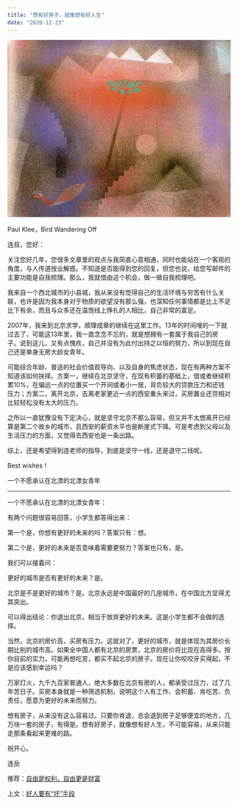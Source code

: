 ```yaml
---
title: "想有好房子，就像想有好人生"
date: "2020-12-23"
---
```


![连岳文章](images/连岳文章picture-28.jpg)

Paul Klee，Bird Wandering Off

  

连叔，您好：

  

关注您好几年，您很多文章里的观点与我简直心意相通，同时也能站在一个客观的角度，与人传道授业解惑。不知道是否能得到您的回复，但您也说，给您写邮件的主要功能是自我梳理。那么，我就借由这个机会，做一做自我梳理吧。

  

我来自一个西北城市的小县城，我从来没有觉得自己的生活环境与穷苦有什么关联，也许是因为我本身对于物质的欲望没有那么强，也深知任何事情都是比上不足比下有余，而且与众多还在温饱线上挣扎的人相比，自己非常的富足。

  

2007年，我来到北京求学，顺理成章的继续在这里工作。13年的时间嗖的一下就过去了，可能这13年里，我一直念念不忘的，就是想拥有一套属于我自己的房子。说到这儿，又有点愧疚，自己并没有为此付出持之以恒的努力，所以到现在自己还是单身无房大龄女青年。

  

可能综合年龄、普适的社会价值观导向、以及自身的焦虑状态，现在有两种方案不知道该如何抉择。方案一，继续在北京坚守，在现有积蓄的基础上，借或者继续积累10%，在偏远一点的位置买一个开间或者小一居，背负较大的贷款压力和还钱压力；方案二，离开北京，去离老家更近一点的西安重头来过，买房置业还贷相对比较轻松没有太大的压力。

  

之所以一直犹豫没有下定决心，就是坚守北京不那么容易，但又并不太想离开已经算是第二个故乡的城市，且西安的薪资水平也是断崖式下降。可是考虑到父母以及生活压力的方面，又觉得去西安也是一条出路。

  

综上，还是希望得到连老师的指导，到底是坚守一线，还是退守二线呢。

  

Best wishes！

  

一个不愿承认在北漂的北漂女青年

  

* * *

  

一个不愿承认在北漂的北漂女青年：

  

有两个问题很容易回答，小学生都答得出来：

  

第一个是，你想有更好的未来的吗？答案只有：想。

  

第二个是，更好的未来是否意味着需要更努力？答案也只有，是。

  

我们可以接着问：

  

更好的城市是否有更好的未来？是。

  

北京是不是更好的城市？是。北京永远是中国最好的几座城市，在中国北方显得尤其突出。

  

可以得出结论：你退出北京，相当于放弃更好的未来。这是小学生都不会做的选择。

  

当然，北京的房价高，买房有压力。这就对了，更好的城市，就是体现为其房价长期比别的城市高。如果全中国人都有北京的房票，北京的房价将比现在高得多。按你目前的实力，可能再想吃苦，都买不起北京的房子。现在让你咬咬牙买得起，不是应该感到幸运吗？

  

万家灯火，九千九百家普通人，绝大多数在北京有房的人，都承受过压力，过了几年苦日子。买房本身就是一种筛选机制，说明这个人有工作、会积蓄、肯吃苦、负责任，愿意为更好的未来而努力。

  

想有房子，从来没有这么容易过。只要你肯退，总会退到房子足够便宜的地方，几万块一套的房子，有得是。想有好房子，就像想有好人生，不可能容易，从来只能走那条看起来更难的路。

  

祝开心。

  

连岳

  

推荐：[自由是权利，自由更是财富](http://mp.weixin.qq.com/s?__biz=MjM5NDU0Mjk2MQ==&mid=2651638759&idx=2&sn=a99512bbfe2e2b2c774733447b783231&chksm=bd7e4ff98a09c6ef800baecc789610e65d5d839baebe52da7e92e74eb2859ea73403ee471bbf&scene=21#wechat_redirect)  

上文：[好人要有“坏”手段](http://mp.weixin.qq.com/s?__biz=MjM5NDU0Mjk2MQ==&mid=2651669528&idx=1&sn=d2695196ea3043b71c5769becfe852d9&chksm=bd7fc0068a08491071f49e6036c68407251c286aed55d69a920f790c535f1011a2e75141a079&scene=21#wechat_redirect)
